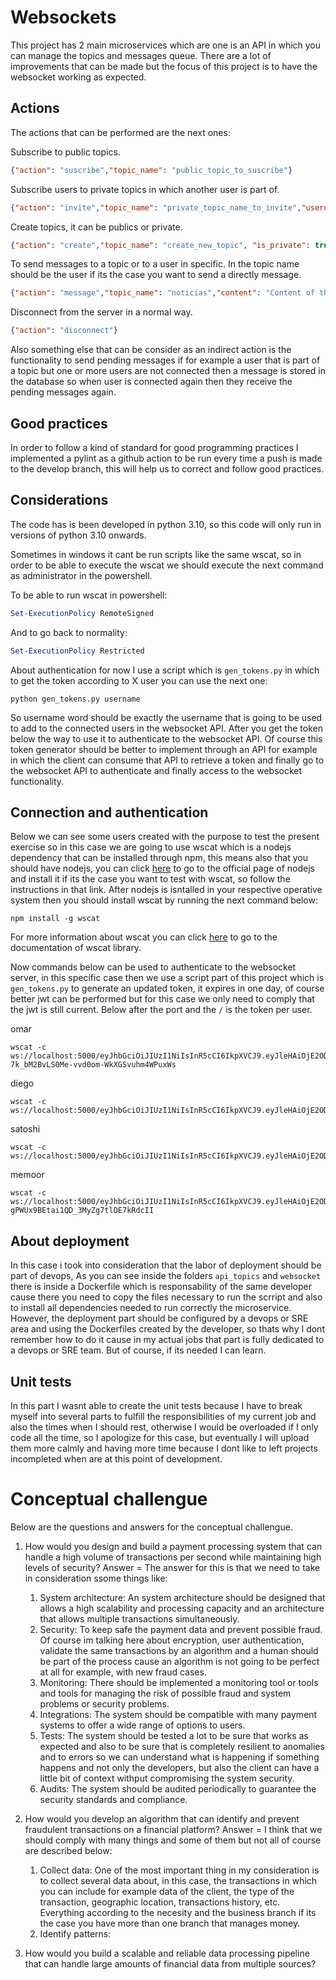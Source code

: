 # Websockets
This project has 2 main microservices which are one is an API in which you can manage the topics and messages queue.
There are a lot of improvements that can be made but the focus of this project is to have the websocket working as expected.

## Actions
The actions that can be performed are the next ones:

Subscribe to public topics.
```json
{"action": "suscribe","topic_name": "public_topic_to_suscribe"}
```

Subscribe users to private topics in which another user is part of.
```json
{"action": "invite","topic_name": "private_topic_name_to_invite","username": "eder"}
```

Create topics, it can be publics or private.
```json
{"action": "create","topic_name": "create_new_topic", "is_private": true}
```

To send messages to a topic or to a user in specific. In the topic name should be the user if its the case you want to send a directly message.
```json
{"action": "message","topic_name": "noticias","content": "Content of the message"}
```

Disconnect from the server in a normal way.
```json
{"action": "disconnect"}
```

Also something else that can be consider as an indirect action is the functionality to send pending messages if for example a user that is part of a topic but one or more users are not connected then a message is stored in the database so when user is connected again then they receive the pending messages again.

## Good practices
In order to follow a kind of standard for good programming practices I implemented a pylint as a github action to be run every time a push is made to the develop branch, this will help us to correct and follow good practices.

## Considerations
The code has is been developed in python 3.10, so this code will only run in versions of python 3.10 onwards.


Sometimes in windows it cant be run scripts like the same wscat, so in order to be able to execute the wscat we should execute the next command as administrator in the powershell.

To be able to run wscat in powershell:
```powershell
Set-ExecutionPolicy RemoteSigned
```

And to go back to normality:
```powershell
Set-ExecutionPolicy Restricted
```

About authentication for now I use a script which is `gen_tokens.py` in which to get the token according to X user you can use the next one:

```
python gen_tokens.py username
```

So username word should be exactly the username that is going to be used to add to the connected users in the websocket API.
After you get the token below the way to use it to authenticate to the websocket API. Of course this token generator should be better to implement through an API for example in which the client can consume that API to retrieve a token and finally go to the websocket API to authenticate and finally access to the websocket functionality.

## Connection and authentication
Below we can see some users created with the purpose to test the present exercise so in this case we are going to use wscat which is a nodejs dependency that can be installed through npm, this means also that you should have nodejs, you can click [here](https://nodejs.org/en/download) to go to the official page of nodejs and install it if its the case you want to test with wscat, so follow the instructions in that link.
After nodejs is isntalled in your respective operative system then you should install wscat by running the next command below:
```
npm install -g wscat
```
For more information about wscat you can click [here](https://www.npmjs.com/package/wscat) to go to the documentation of wscat library.

Now commands below can be used to authenticate to the websocket server, in this specific case then we use a script part of this project which is `gen_tokens.py` to generate an updated token, it expires in one day, of course better jwt can be performed but for this case we only need to comply that the jwt is still current. Below after the port and the `/` is the token per user.

omar

```
wscat -c ws://localhost:5000/eyJhbGciOiJIUzI1NiIsInR5cCI6IkpXVCJ9.eyJleHAiOjE2ODIzNDkwMzUsImlhdCI6MTY4MjI2MjYzNSwic3ViIjoib21hciIsInBheWxvYWQiOnsiZGVzY3JpcHRpb24iOiJUZXN0IHRva2VuIn19.BYeL0-7k_bM2BvLS0Me-vvd0om-WkXGSvuhm4WPuxWs
```

diego
```
wscat -c ws://localhost:5000/eyJhbGciOiJIUzI1NiIsInR5cCI6IkpXVCJ9.eyJleHAiOjE2ODIzNDkwMDUsImlhdCI6MTY4MjI2MjYwNSwic3ViIjoiZGllZ28iLCJwYXlsb2FkIjp7ImRlc2NyaXB0aW9uIjoiVGVzdCB0b2tlbiJ9fQ.yiS5HlCEoqUjW0pp9UerpymJJvD_07lJCCSMZr0vAf8
```

satoshi
```
wscat -c ws://localhost:5000/eyJhbGciOiJIUzI1NiIsInR5cCI6IkpXVCJ9.eyJleHAiOjE2ODIzNDkwNTcsImlhdCI6MTY4MjI2MjY1Nywic3ViIjoic2F0b3NoaSIsInBheWxvYWQiOnsiZGVzY3JpcHRpb24iOiJUZXN0IHRva2VuIn19.Mxl6LujulMFeGWF7LvNG5G4NbFwp18HAQKoV7LgmhVM
```

memoor
```
wscat -c ws://localhost:5000/eyJhbGciOiJIUzI1NiIsInR5cCI6IkpXVCJ9.eyJleHAiOjE2ODIzNDkxMTksImlhdCI6MTY4MjI2MjcxOSwic3ViIjoibWVtb29yIiwicGF5bG9hZCI6eyJkZXNjcmlwdGlvbiI6IlRlc3QgdG9rZW4ifX0.DNO5TU4ie8-gPWUx9BEtai1QD_3MyZg7tlDE7kRdcII
```

## About deployment
In this case i took into consideration that the labor of deployment should be part of devops, As you can see inside the folders `api_topics` and `websocket` there is inside a Dockerfile which is responsability of the same developer cause there you need to copy the files necessary to run the scrript and also to install all dependencies needed to run correctly the microservice. However, the deployment part should be configured by a devops or SRE area and using the Dockerfiles created by the developer, so thats why I dont remember how to do it cause in my actual jobs that part is fully dedicated to a devops or SRE team. But of course, if its needed I can learn.

## Unit tests
In this part I wasnt able to create the unit tests because I have to break myself into several parts to fulfill the responsibilities of my current job and also the times when I should rest, otherwise I would be overloaded if I only code all the time, so I apologize for this case, but eventually I will upload them more calmly and having more time because I dont like to left projects incompleted when are at this point of development.

# Conceptual challengue
Below are the questions and answers for the conceptual challengue.


1. How would you design and build a payment processing system that can handle a high volume of transactions per second while maintaining high levels of security?
Answer = The answer for this is that we need to take in consideration ssome things like:
    1. System architecture: An system architecture should be designed that allows a high scalability and processing capacity and an architecture that allows multiple transactions simultaneously.
    2. Security: To keep safe the payment data and prevent possible fraud. Of course im talking here about encryption, user authentication, validate the same transactions by an algorithm and a human should be part of the process cause an algorithm is not going to be perfect at all for example, with new fraud cases.
    3. Monitoring: There should be implemented a monitoring tool or tools and tools for managing the risk of possible fraud and system problems or security problems.
    4. Integrations: The system should be compatible with many payment systems to offer a wide range of options to users.
    5. Tests: The system should be tested a lot to be sure that works as expected and also to be sure that is completely resilient to anomalies and to errors so we can understand what is happening if something happens and not only the developers, but also the client can have a little bit of context withput compromising the system security.
    6. Audits: The system should be audited periodically to guarantee the security standards and compliance.

2. How would you develop an algorithm that can identify and prevent fraudulent transactions on a financial platform?
Answer = I think that we should comply with many things and some of them but not all of course are described below:
    1. Collect data: One of the most important thing in my consideration is to collect several data about, in this case, the transactions in which you can include for example data of the client, the type of the transaction, geographic location, transactions history, etc. Everything according to the necesity and the business branch if its the case you have more than one branch that manages money.
    2. Identify patterns: 

3. How would you build a scalable and reliable data processing pipeline that can handle large amounts of financial data from multiple sources?